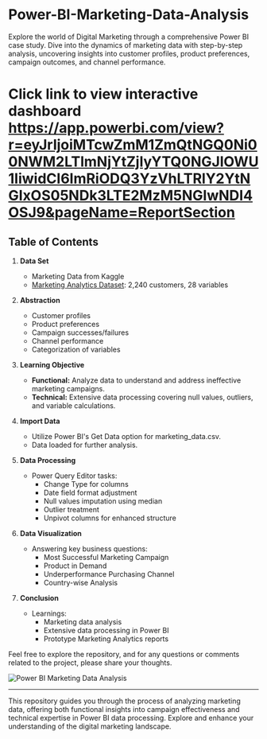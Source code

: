 # Power-BI-Marketing-Data-Analysis
Explore the world of Digital Marketing through a comprehensive Power BI case study. Dive into the dynamics of marketing data with step-by-step analysis, uncovering insights into customer profiles, product preferences, campaign outcomes, and channel performance.

# Click link to view interactive dashboard https://app.powerbi.com/view?r=eyJrIjoiMTcwZmM1ZmQtNGQ0Ni00NWM2LTlmNjYtZjIyYTQ0NGJlOWU1IiwidCI6ImRiODQ3YzVhLTRlY2YtNGIxOS05NDk3LTE2MzM5NGIwNDI4OSJ9&pageName=ReportSection

## Table of Contents

1. **Data Set**
   - Marketing Data from Kaggle
   - [Marketing Analytics Dataset](www.kaggle.com): 2,240 customers, 28 variables

2. **Abstraction**
   - Customer profiles
   - Product preferences
   - Campaign successes/failures
   - Channel performance
   - Categorization of variables

3. **Learning Objective**
   - **Functional:** Analyze data to understand and address ineffective marketing campaigns.
   - **Technical:** Extensive data processing covering null values, outliers, and variable calculations.

4. **Import Data**
   - Utilize Power BI's Get Data option for marketing_data.csv.
   - Data loaded for further analysis.

5. **Data Processing**
   - Power Query Editor tasks:
     - Change Type for columns
     - Date field format adjustment
     - Null values imputation using median
     - Outlier treatment
     - Unpivot columns for enhanced structure

6. **Data Visualization**
   - Answering key business questions:
     - Most Successful Marketing Campaign
     - Product in Demand
     - Underperformance Purchasing Channel
     - Country-wise Analysis

7. **Conclusion**
   - Learnings:
     - Marketing data analysis
     - Extensive data processing in Power BI
     - Prototype Marketing Analytics reports

Feel free to explore the repository, and for any questions or comments related to the project, please share your thoughts.

![Power BI Marketing Data Analysis](link_to_an_image)

---

This repository guides you through the process of analyzing marketing data, offering both functional insights into campaign effectiveness and technical expertise in Power BI data processing. Explore and enhance your understanding of the digital marketing landscape.
